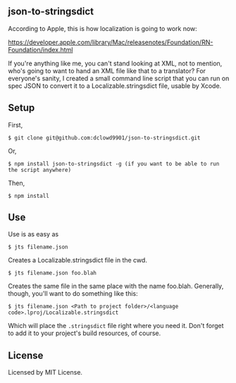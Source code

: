json-to-stringsdict
-------------------

According to Apple, this is how localization is going to work now:

https://developer.apple.com/library/Mac/releasenotes/Foundation/RN-Foundation/index.html

If you're anything like me, you can't stand looking at XML, not to mention, who's
going to want to hand an XML file like that to a translator? For everyone's sanity,
I created a small command line script that you can run on spec JSON to convert it
to a Localizable.stringsdict file, usable by Xcode.

Setup
-----

First,

    $ git clone git@github.com:dclowd9901/json-to-stringsdict.git

Or,

    $ npm install json-to-stringsdict -g (if you want to be able to run the script anywhere)

Then, 

    $ npm install

Use
---
Use is as easy as
    
    $ jts filename.json

Creates a Localizable.stringsdict file in the cwd.

    $ jts filename.json foo.blah

Creates the same file in the same place with the name foo.blah. Generally, though,
you'll want to do something like this:

    $ jts filename.json <Path to project folder>/<language code>.lproj/Localizable.stringsdict

Which will place the `.stringsdict` file right where you need it. Don't forget to add
it to your project's build resources, of course.

License
-------

Licensed by MIT License.
